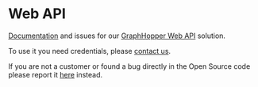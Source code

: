 Web API
=======

[Documentation](./api-docs.md) and issues for our [GraphHopper Web API](http://graphhopper.com/#enterprise) solution. 



To use it you need credentials, please [contact us](http://graphhopper.com/#enterprise).

If you are not a customer or found a bug directly in the Open Source code please report it [here](https://github.com/graphhopper/graphhopper/issues) instead.
